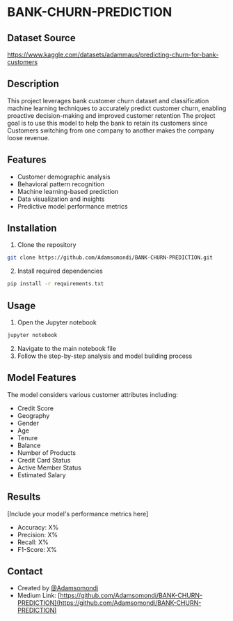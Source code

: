 # BANK-CHURN-PREDICTION

## Dataset Source

https://www.kaggle.com/datasets/adammaus/predicting-churn-for-bank-customers

## Description

This project leverages bank customer churn dataset and classification machine learning techniques to accurately predict customer churn, enabling proactive decision-making and improved customer retention
The project goal is to use this model to help the bank to retain its customers since Customers switching from one company to another  makes the company loose revenue.

## Features
- Customer demographic analysis
- Behavioral pattern recognition
- Machine learning-based prediction
- Data visualization and insights
- Predictive model performance metrics

## Installation
1. Clone the repository
```bash
git clone https://github.com/Adamsomondi/BANK-CHURN-PREDICTION.git
```

2. Install required dependencies
```bash
pip install -r requirements.txt
```

## Usage
1. Open the Jupyter notebook
```bash
jupyter notebook
```
2. Navigate to the main notebook file
3. Follow the step-by-step analysis and model building process

## Model Features
The model considers various customer attributes including:
- Credit Score
- Geography
- Gender
- Age
- Tenure
- Balance
- Number of Products
- Credit Card Status
- Active Member Status
- Estimated Salary

## Results
[Include your model's performance metrics here]
- Accuracy: X%
- Precision: X%
- Recall: X%
- F1-Score: X%



## Contact
- Created by [@Adamsomondi](https://github.com/Adamsomondi)
- Medium Link: [https://github.com/Adamsomondi/BANK-CHURN-PREDICTION](https://github.com/Adamsomondi/BANK-CHURN-PREDICTION)













